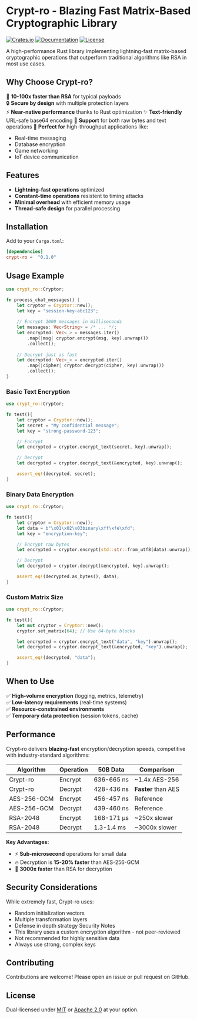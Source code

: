 # Crypt-ro - Blazing Fast Matrix-Based Cryptographic Library

[![Crates.io](https://img.shields.io/crates/v/crypt-ro)](https://crates.io/crates/crypt-ro)
[![Documentation](https://docs.rs/crypt-ro/badge.svg)](https://docs.rs/crypt-ro)
[![License](https://img.shields.io/crates/l/crypt-ro)](LICENSE)


A high-performance Rust library implementing lightning-fast matrix-based cryptographic operations that outperform traditional algorithms like RSA in most use cases.

## Why Choose Crypt-ro?

🚀 **10-100x faster than RSA** for typical payloads  
🔒 **Secure by design** with multiple protection layers  
⚡ **Near-native performance** thanks to Rust optimization
✨ **Text-friendly** URL-safe base64 encoding
🧩 **Support** for both raw bytes and text operations
🔄 **Perfect for** high-throughput applications like:
- Real-time messaging
- Database encryption
- Game networking
- IoT device communication


## Features

- **Lightning-fast operations** optimized
- **Constant-time operations** resistent to timing attacks
- **Minimal overhead** with efficient memory usage
- **Thread-safe design** for parallel processing


## Installation

Add to your `Cargo.toml`:

```toml
[dependencies]
crypt-ro =  "0.1.0"
```

## Usage Example

```rust
use crypt_ro::Cryptor;

fn process_chat_messages() {
    let cryptor = Cryptor::new();
    let key = "session-key-abc123";
    
    // Encrypt 1000 messages in milliseconds
    let messages: Vec<String> = /* ... */;
    let encrypted: Vec<_> = messages.iter()
        .map(|msg| cryptor.encrypt(msg, key).unwrap())
        .collect();
    
    // Decrypt just as fast
    let decrypted: Vec<_> = encrypted.iter()
        .map(|cipher| cryptor.decrypt(cipher, key).unwrap())
        .collect();
}
```

### Basic Text Encryption

```rust
use crypt_ro::Cryptor;

fn test(){
    let cryptor = Cryptor::new();
    let secret = "My confidential message";
    let key = "strong-password-123";

    // Encrypt
    let encrypted = cryptor.encrypt_text(secret, key).unwrap();

    // Decrypt
    let decrypted = cryptor.decrypt_text(&encrypted, key).unwrap();

    assert_eq!(decrypted, secret);
}
```

### Binary Data Encryption

```rust
use crypt_ro::Cryptor;

fn test(){
    let cryptor = Cryptor::new();
    let data = b"\x01\x02\x03binary\xff\xfe\xfd";
    let key = "encryption-key";

    // Encrypt raw bytes
    let encrypted = cryptor.encrypt(std::str::from_utf8(data).unwrap(), key).unwrap();

    // Decrypt
    let decrypted = cryptor.decrypt(&encrypted, key).unwrap();

    assert_eq!(decrypted.as_bytes(), data);
}
```

### Custom Matrix Size

```rust
use crypt_ro::Cryptor;

fn test(){
    let mut cryptor = Cryptor::new();
    cryptor.set_matrix(64); // Use 64-byte blocks

    let encrypted = cryptor.encrypt_text("data", "key").unwrap();
    let decrypted = cryptor.decrypt_text(&encrypted, "key").unwrap();

    assert_eq!(decrypted, "data");
}
```

## When to Use

✅ **High-volume encryption** (logging, metrics, telemetry)  
✅ **Low-latency requirements** (real-time systems)  
✅ **Resource-constrained environments**  
✅ **Temporary data protection** (session tokens, cache)


## Performance

Crypt-ro delivers **blazing-fast** encryption/decryption speeds, competitive with industry-standard algorithms:

| Algorithm   | Operation | 50B Data          | Comparison          |
|-------------|-----------|-------------------|---------------------|
| Crypt-ro    | Encrypt   | 636-665 ns        | ~1.4x AES-256       |
| Crypt-ro    | Decrypt   | 428-436 ns        | **Faster** than AES |
| AES-256-GCM | Encrypt   | 456-457 ns        | Reference           |
| AES-256-GCM | Decrypt   | 439-460 ns        | Reference           |
| RSA-2048    | Encrypt   | 168-171 μs        | ~250x slower        |
| RSA-2048    | Decrypt   | 1.3-1.4 ms        | ~3000x slower       |

**Key Advantages:**
- ⚡ **Sub-microsecond** operations for small data
- 🔥 Decryption is **15-20% faster** than AES-256-GCM
- 🚀 **3000x faster** than RSA for decryption


## Security Considerations

While extremely fast, Crypt-ro uses:
- Random initialization vectors
- Multiple transformation layers
- Defense in depth strategy
Security Notes
- This library uses a custom encryption algorithm - not peer-reviewed
- Not recommended for highly sensitive data
- Always use strong, complex keys


## Contributing

Contributions are welcome! Please open an issue or pull request on GitHub.


## License

Dual-licensed under [MIT](LICENSE-MIT) or [Apache 2.0](LICENSE-APACHE) at your option.